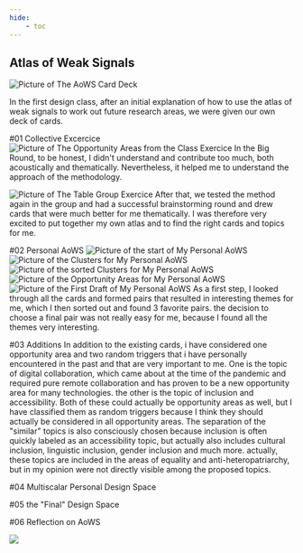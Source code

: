 ```yaml
---
hide:
    - toc
---
```


## Atlas of Weak Signals

![Picture of The AoWS Card Deck](../../images/Bearbeitet/7572BD00-E250-404B-8F4F-09542266FB87.jpg)

In the first design class, after an initial explanation of how to use the atlas of weak signals to work out future research areas, we were given our own deck of cards.


#01 Collective Excercice
![Picture of The Opportunity Areas from the Class Exercice](../../images/Bearbeitet/IMG_8618.jpg)
In the Big Round, to be honest, I didn't understand and contribute too much, both acoustically and thematically. Nevertheless, it helped me to understand the approach of the methodology.

![Picture of The Table Group Exercice](../../images/Bearbeitet/IMG_8624.jpg)
After that, we tested the method again in the group and had a successful brainstorming round and drew cards that were much better for me thematically. I was therefore very excited to put together my own atlas and to find the right cards and topics for me.


#02 Personal AoWS
![Picture of the start of My Personal AoWS](../../images/Bearbeitet/IMG_8661.jpg)
![Picture of the Clusters for My Personal AoWS](../../images/Bearbeitet/IMG_8663.jpg)
![Picture of the sorted Clusters for My Personal AoWS](../../images/Bearbeitet/IMG_8664.jpg)
![Picture of the Opportunity Areas for My Personal AoWS](../../images/Bearbeitet/IMG_8665.jpg)
![Picture of the First Draft of My Personal AoWS](../../images/Bearbeitet/IMG_8680.jpg)
As a first step, I looked through all the cards and formed pairs that resulted in interesting themes for me, which I then sorted out and found 3 favorite pairs. the decision to choose a final pair was not really easy for me, because I found all the themes very interesting. 

#03 Additions
In addition to the existing cards, i have considered one opportunity area and two random triggers that i have personally encountered in the past and that are very important to me. One is the topic of digital collaboration, which came about at the time of the pandemic and required pure remote collaboration and has proven to be a new opportunity area for many technologies. the other is the topic of inclusion and accessibility. Both of these could actually be opportunity areas as well, but I have classified them as random triggers because I think they should actually be considered in all opportunity areas. The separation of the "similar" topics is also consciously chosen because inclusion is often quickly labeled as an accessibility topic, but actually also includes cultural inclusion, linguistic inclusion, gender inclusion and much more. actually, these topics are included in the areas of equality and anti-heteropatriarchy, but in my opinion were not directly visible among the proposed topics.

#04 Multiscalar Personal Design Space

#05 the "Final" Design Space

#06 Reflection on AoWS


![](../images/MT01/scorpio_blow.jpg)
